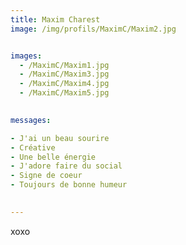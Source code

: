 ```yaml
---
title: Maxim Charest
image: /img/profils/MaximC/Maxim2.jpg


images:
  - /MaximC/Maxim1.jpg
  - /MaximC/Maxim3.jpg
  - /MaximC/Maxim4.jpg
  - /MaximC/Maxim5.jpg
  

messages:

- J'ai un beau sourire
- Créative
- Une belle énergie
- J'adore faire du social 
- Signe de coeur
- Toujours de bonne humeur
  

---
```

xoxo 
